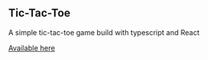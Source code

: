 ## Tic-Tac-Toe

A simple tic-tac-toe game build with typescript and React

[Available here](https://crazyredkitten.github.io/tic-tac-toe/ "Github pages") 
